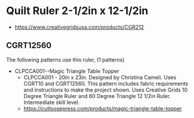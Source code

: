 # Quilt Ruler 2-1/2in x 12-1/2in
* https://www.creativegridsusa.com/products/CGR212

## CGRT12560

The following patterns use this ruler, (1 patterns)

* CLPCCA001--Magic Triangle Table Topper
	* CLPCCA001 - 20in x 23in. Designed by Christina Cameli. Uses CGRT10 and CGRT12560. This pattern includes fabric requirements and instructions to make the project shown. Uses Creative Grids 10 Degree Triangle Ruler and 60 Degree Triangle 12 1/2in Ruler. Intermediate skill level.
	* https://cutloosepress.com/products/magic-triangle-table-topper

